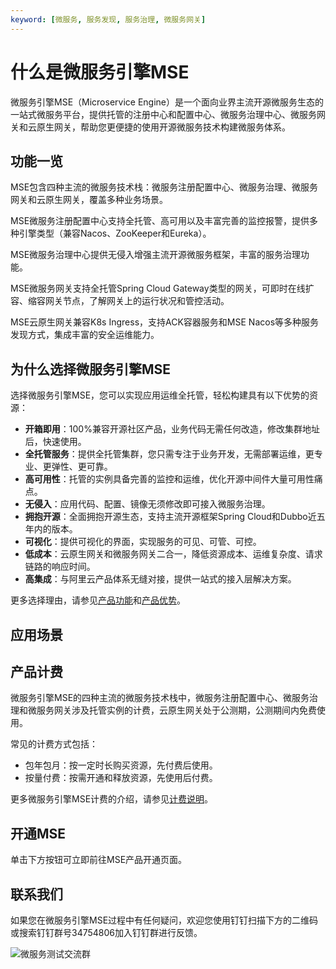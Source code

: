 ```yaml
---
keyword: [微服务, 服务发现, 服务治理, 微服务网关]
---
```


# 什么是微服务引擎MSE

微服务引擎MSE（Microservice Engine）是一个面向业界主流开源微服务生态的一站式微服务平台，提供托管的注册中心和配置中心、微服务治理中心、微服务网关和云原生网关，帮助您更便捷的使用开源微服务技术构建微服务体系。

## 功能一览

MSE包含四种主流的微服务技术栈：微服务注册配置中心、微服务治理、微服务网关和云原生网关，覆盖多种业务场景。



MSE微服务注册配置中心支持全托管、高可用以及丰富完善的监控报警，提供多种引擎类型（兼容Nacos、ZooKeeper和Eureka）。

MSE微服务治理中心提供无侵入增强主流开源微服务框架，丰富的服务治理功能。

MSE微服务网关支持全托管Spring Cloud Gateway类型的网关，可即时在线扩容、缩容网关节点，了解网关上的运行状况和管控活动。

MSE云原生网关兼容K8s Ingress，支持ACK容器服务和MSE Nacos等多种服务发现方式，集成丰富的安全运维能力。

## 为什么选择微服务引擎MSE

选择微服务引擎MSE，您可以实现应用运维全托管，轻松构建具有以下优势的资源：

-   **开箱即用**：100%兼容开源社区产品，业务代码无需任何改造，修改集群地址后，快速使用。
-   **全托管服务**：提供全托管集群，您只需专注于业务开发，无需部署运维，更专业、更弹性、更可靠。
-   **高可用性**：托管的实例具备完善的监控和运维，优化开源中间件大量可用性痛点。
-   **无侵入**：应用代码、配置、镜像无须修改即可接入微服务治理。
-   **拥抱开源**：全面拥抱开源生态，支持主流开源框架Spring Cloud和Dubbo近五年内的版本。
-   **可视化**：提供可视化的界面，实现服务的可见、可管、可控。
-   **低成本**：云原生网关和微服务网关二合一，降低资源成本、运维复杂度、请求链路的响应时间。
-   **高集成**：与阿里云产品体系无缝对接，提供一站式的接入层解决方案。

更多选择理由，请参见[产品功能](/cn.zh-CN/产品简介/产品功能.md)和[产品优势](/cn.zh-CN/产品简介/产品优势.md)。

## 应用场景

## 产品计费

微服务引擎MSE的四种主流的微服务技术栈中，微服务注册配置中心、微服务治理和微服务网关涉及托管实例的计费，云原生网关处于公测期，公测期间内免费使用。

常见的计费方式包括：

-   包年包月：按一定时长购买资源，先付费后使用。
-   按量付费：按需开通和释放资源，先使用后付费。

更多微服务引擎MSE计费的介绍，请参见[计费说明](/cn.zh-CN/产品计费/计费说明.md)。

## 开通MSE

单击下方按钮可立即前往MSE产品开通页面。



## 联系我们

如果您在微服务引擎MSE过程中有任何疑问，欢迎您使用钉钉扫描下方的二维码或搜索钉钉群号34754806加入钉钉群进行反馈。

![微服务测试交流群](https://static-aliyun-doc.oss-accelerate.aliyuncs.com/assets/img/zh-CN/9780389061/p181621.png)

